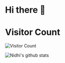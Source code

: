 # Hi there 👋 

# Visitor Count
![Visitor Count](https://profile-counter.glitch.me/rajvirnidhi/count.svg)

![Nidhi's github stats](https://github-readme-stats.vercel.app/api?username=rajvirnidhi&show_icons=true&theme=radical)